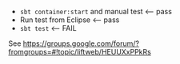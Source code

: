 * `sbt container:start` and manual test <-- pass
* Run test from Eclipse <-- pass
* `sbt test` <-- FAIL

See https://groups.google.com/forum/?fromgroups=#!topic/liftweb/HEUUXxPPkRs
